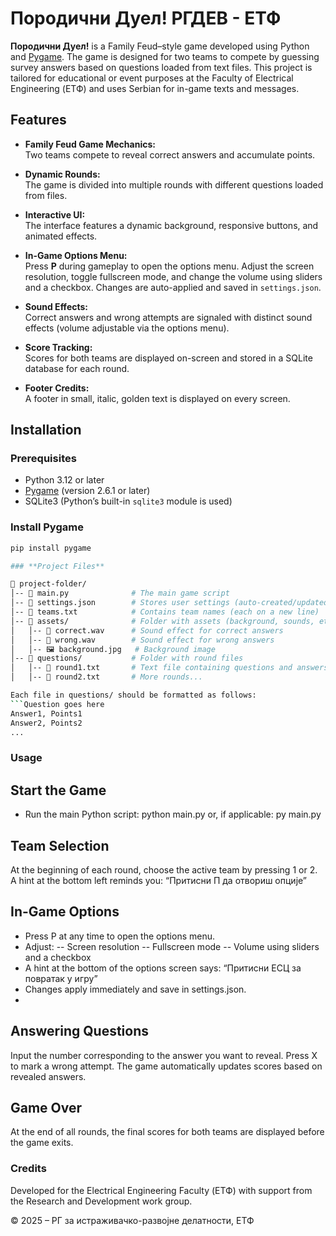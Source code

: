 # Породични Дуел! РГДЕВ - ЕТФ

**Породични Дуел!** is a Family Feud–style game developed using Python and [Pygame](https://www.pygame.org/). The game is designed for two teams to compete by guessing survey answers based on questions loaded from text files. This project is tailored for educational or event purposes at the Faculty of Electrical Engineering (ЕТФ) and uses Serbian for in-game texts and messages.

## Features

- **Family Feud Game Mechanics:**  
  Two teams compete to reveal correct answers and accumulate points.

- **Dynamic Rounds:**  
  The game is divided into multiple rounds with different questions loaded from files.

- **Interactive UI:**  
  The interface features a dynamic background, responsive buttons, and animated effects.

- **In-Game Options Menu:**  
  Press **P** during gameplay to open the options menu. Adjust the screen resolution, toggle fullscreen mode, and change the volume using sliders and a checkbox. Changes are auto-applied and saved in `settings.json`.

- **Sound Effects:**  
  Correct answers and wrong attempts are signaled with distinct sound effects (volume adjustable via the options menu).

- **Score Tracking:**  
  Scores for both teams are displayed on-screen and stored in a SQLite database for each round.

- **Footer Credits:**  
  A footer in small, italic, golden text is displayed on every screen.

## Installation

### Prerequisites

- Python 3.12 or later
- [Pygame](https://www.pygame.org/) (version 2.6.1 or later)
- SQLite3 (Python’s built-in `sqlite3` module is used)

### Install Pygame

```bash
pip install pygame

### **Project Files**

📁 project-folder/
│-- 📄 main.py              # The main game script
│-- 📄 settings.json        # Stores user settings (auto-created/updated)
│-- 📄 teams.txt            # Contains team names (each on a new line)
│-- 📁 assets/              # Folder with assets (background, sounds, etc.)
│   │-- 🎵 correct.wav      # Sound effect for correct answers
│   │-- 🎵 wrong.wav        # Sound effect for wrong answers
│   │-- 🖼️ background.jpg   # Background image
│-- 📁 questions/           # Folder with round files
│   │-- 📄 round1.txt       # Text file containing questions and answers
│   │-- 📄 round2.txt       # More rounds...

Each file in questions/ should be formatted as follows:
```Question goes here
Answer1, Points1
Answer2, Points2
...
```

### Usage

## Start the Game
- Run the main Python script:
python main.py
or, if applicable:
py main.py

## Team Selection
At the beginning of each round, choose the active team by pressing 1 or 2.
A hint at the bottom left reminds you:
“Притисни П да отвориш опције”

## In-Game Options
- Press P at any time to open the options menu.
- Adjust:
 -- Screen resolution
 -- Fullscreen mode
 -- Volume using sliders and a checkbox
 - A hint at the bottom of the options screen says:
 “Притисни ЕСЦ за повратак у игру”
- Changes apply immediately and save in settings.json.
- 
## Answering Questions
Input the number corresponding to the answer you want to reveal.
Press X to mark a wrong attempt.
The game automatically updates scores based on revealed answers.

## Game Over
At the end of all rounds, the final scores for both teams are displayed before the game exits.

### Credits
Developed for the Electrical Engineering Faculty (ЕТФ) with support from the Research and Development work group.

© 2025 – РГ за истраживачко-развојне делатности, ЕТФ
